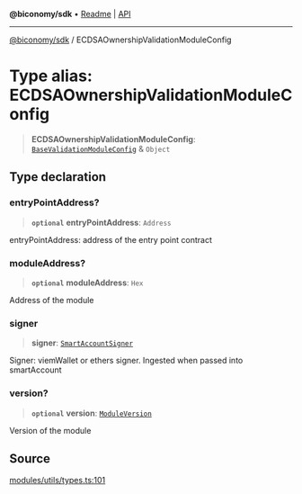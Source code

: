 **@biconomy/sdk** • [Readme](../README.md) \| [API](../globals.md)

***

[@biconomy/sdk](../README.md) / ECDSAOwnershipValidationModuleConfig

# Type alias: ECDSAOwnershipValidationModuleConfig

> **ECDSAOwnershipValidationModuleConfig**: [`BaseValidationModuleConfig`](BaseValidationModuleConfig.md) & `Object`

## Type declaration

### entryPointAddress?

> **`optional`** **entryPointAddress**: `Address`

entryPointAddress: address of the entry point contract

### moduleAddress?

> **`optional`** **moduleAddress**: `Hex`

Address of the module

### signer

> **signer**: [`SmartAccountSigner`](SmartAccountSigner.md)

Signer: viemWallet or ethers signer. Ingested when passed into smartAccount

### version?

> **`optional`** **version**: [`ModuleVersion`](ModuleVersion.md)

Version of the module

## Source

[modules/utils/types.ts:101](https://github.com/bcnmy/sdk/blob/main/src/modules/utils/types.ts#L101)
